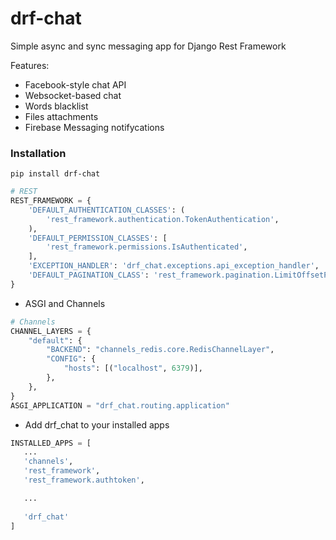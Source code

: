 # drf-chat 
Simple async and sync messaging app for Django Rest Framework

Features:
+ Facebook-style chat API
+ Websocket-based chat
+ Words blacklist
+ Files attachments
+ Firebase Messaging notifycations


### Installation

```
pip install drf-chat
```

```python
# REST
REST_FRAMEWORK = {
    'DEFAULT_AUTHENTICATION_CLASSES': (
        'rest_framework.authentication.TokenAuthentication',
    ),
    'DEFAULT_PERMISSION_CLASSES': [
        'rest_framework.permissions.IsAuthenticated',
    ],
    'EXCEPTION_HANDLER': 'drf_chat.exceptions.api_exception_handler',
    'DEFAULT_PAGINATION_CLASS': 'rest_framework.pagination.LimitOffsetPagination'
}
```
  * ASGI and Channels
```python
# Channels
CHANNEL_LAYERS = {
    "default": {
        "BACKEND": "channels_redis.core.RedisChannelLayer",
        "CONFIG": {
            "hosts": [("localhost", 6379)],
        },
    },
}
ASGI_APPLICATION = "drf_chat.routing.application"
```
  * Add drf_chat to your installed apps
 ```python
INSTALLED_APPS = [
	...
    'channels',
    'rest_framework',
    'rest_framework.authtoken',

	...
	
    'drf_chat'
]
```
